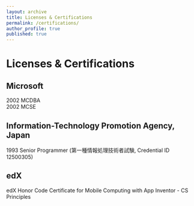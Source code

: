 ```yaml
---
layout: archive
title: Licenses & Certifications
permalink: /certifications/
author_profile: true
published: true
---
```


# Licenses & Certifications

## Microsoft

2002 MCDBA  
2002 MCSE  

## Information-Technology Promotion Agency, Japan
1993 Senior Programmer (第一種情報処理技術者試験, Credential ID 12500305)

## edX
edX Honor Code Certificate for Mobile Computing with App Inventor - CS Principles

